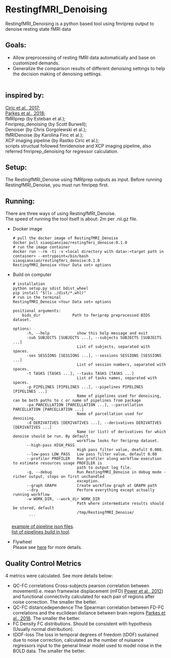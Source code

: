 # RestingfMRI_Denoising
RestingfMRI_Denoising is a python based tool using fmriprep output to denoise resting state fMRI data
## Goals:
* Allow preprocessing of resting fMRI data automatically and base on customized demands.<br>
* Generalize the comparison results of different denoising settings to help the decision making of denoising settings.<br><br>
## inspired by:<br> 
[Ciric et al., 2017](https://pubmed.ncbi.nlm.nih.gov/28302591/);<br>
[Parkes et al., 2018](https://pubmed.ncbi.nlm.nih.gov/29278773/);<br> 
fMRIprep (by Esteban et al.);<br> 
Fmriprep_denoising (by Scott Burwell);<br> 
Denoiser (by Chris Gorgolewski et al.);<br> 
fMRIDenoise (by Karolina Finc et al.);<br> 
XCP imaging pipeline (by Rastko Ciric et al.);<br> 
scripts structual followed fmridenoise and XCP imaging pipeline, also referred fmriprep_denoising for regressor calculation.
 

## Setup:
The RestingfMRI_Denoise using fMRIprep outputs as input. Before running RestingfMRI_Denoise, you must run fmripep first.
## Running:
There are three ways of using RestingfMRI_Denoise. <br />
The speed of running the tool itself is about: 2m per .nii.gz file.

* Docker image
    ```
    # pull the docker image of RestingfMRI_Denoise
    docker pull xiaoqianxiao/restingfmri_denoise:0.1.0
    # run the image container
    docker run --rm -ti -v <local directory with data>:<target path in container> --entrypoint=/bin/bash xiaoqianxiao/restingfmri_denoise:0.1.0
    RestingfMRI_Denoise <Your Data set> options
    ```

* Build on computer
    ```
    # installation
    python setup.py sdist bdist_wheel
    pip install "$(ls ./dist/*.whl)"
    # run in the terminal
    RestingfMRI_Denoise <Your Data set> options
    ```
    
    ```
    positional arguments:
        bids_dir              Path to fmriprep preprocessed BIDS dataset.

    options:
          -h, --help            show this help message and exit
          -sub SUBJECTS [SUBJECTS ...], --subjects SUBJECTS [SUBJECTS ...]
                                List of subjects, separated with spaces.
          -ses SESSIONS [SESSIONS ...], --sessions SESSIONS [SESSIONS ...]
                                List of session numbers, separated with spaces.
          -t TASKS [TASKS ...], --tasks TASKS [TASKS ...]
                                List of tasks names, separated with spaces.
          -p PIPELINES [PIPELINES ...], --pipelines PIPELINES [PIPELINES ...]
                                Name of pipelines used for denoising, can be both paths to c or name of pipelines from package
          -pa PARCELLATION [PARCELLATION ...], --parcellation PARCELLATION [PARCELLATION ...]
                                Name of parcellation used for denoising.
          -d DERIVATIVES [DERIVATIVES ...], --derivatives DERIVATIVES [DERIVATIVES ...]
                                Name (or list) of derivatives for which denoise should be run. By default
                                workflow looks for fmriprep dataset.
          --high-pass HIGH_PASS
                                High pass filter value, deafult 0.008.
          --low-pass LOW_PASS   Low pass filter value, default 0.08
          --profiler PROFILER   Run profiler along workflow execution to estimate resources usage PROFILER is
                                path to output log file.
          -g, --debug           Run RestingfMRI_Denoise in debug mode - richer output, stops on first unchandled
                                exception.
          --graph GRAPH         Create workflow graph at GRAPH path
          --dry                 Perform everything except actually running workflow
          -w WORK_DIR, --work_dir WORK_DIR
                                Path where intermediate results should be stored, default
                                /tmp/RestingfMRI_Denoise/
           ```
&nbsp;&nbsp;&nbsp;&nbsp;&nbsp;[example of pipeline json files](https://github.com/XiaoXiaoqian/flywheel_RestingfMRI_Denoise/blob/main/docs/pipeline_template.json).<br>
&nbsp;&nbsp;&nbsp;&nbsp;&nbsp;[list of pipelines build in tool](https://github.com/XiaoXiaoqian/flywheel_RestingfMRI_Denoise/blob/main/docs/pipelines).<br>
* Flywheel <br />
    Please see [here](https://github.com/XiaoXiaoqian/flywheel_RestingfMRI_Denoise) for more details.
## Quality Control Metrics
4 metrics were calculated. See more details below:
* QC-FC correlations
Cross-subjects pearson correlation between movement(i.e. mean framewise displacement (mFD) [Power et al., 2012](https://www-sciencedirect-com.stanford.idm.oclc.org/science/article/pii/S1053811911011815?via%3Dihub)) and functional connectivity calculated for each pair of regions after noise correction. The smaller the better.
* QC-FC distancedependence
The Spearman correlation between FD-FC correlations and the euclidean distance between brain regions [Parkes et al., 2018](https://pubmed.ncbi.nlm.nih.gov/29278773/). The smaller the better.<br>
* FC Density
FC distributions. Should be consistent with hypothesis (Usually normal distribution).
* tDOF-loss
The loss in temporal degrees of freedom (tDOF) sustained due to noise correction, calculated as the number of nuisance regressors input to the general linear model used to model noise in the BOLD data. The smaller the better.
